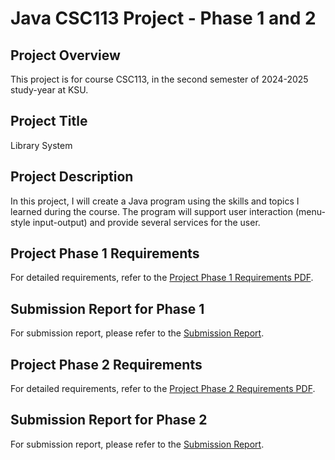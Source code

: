 # Java CSC113 Project - Phase 1 and 2

## Project Overview
This project is for course CSC113, in the second semester of 2024-2025 study-year at KSU.

## Project Title
Library System

## Project Description
In this project, I will create a Java program using the skills and topics I learned during the course. The program will support user interaction (menu-style input-output) and provide several services for the user.

## Project Phase 1 Requirements
For detailed requirements, refer to the [Project Phase 1 Requirements PDF](https://github.com/naserowaimer/Java113_project/blob/main/CSC%20113_Project_Phase_1.pdf).

## Submission Report for Phase 1
For submission report, please refer to the [Submission Report](phase1/report.md).

## Project Phase 2 Requirements

For detailed requirements, refer to the [Project Phase 2 Requirements PDF](https://github.com/naserowaimer/Java113_project/blob/main/CSC%20113_Project_Phase_2.pdf).


## Submission Report for Phase 2
For submission report, please refer to the [Submission Report](phase2/report.md).
